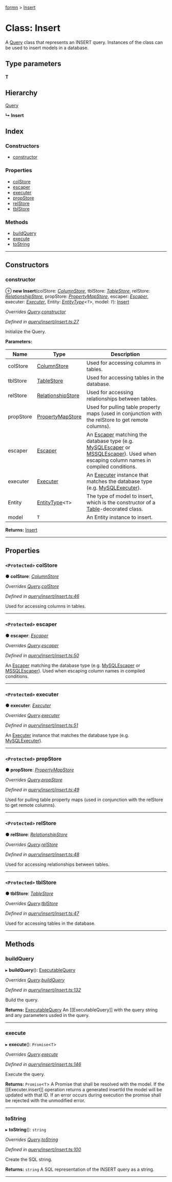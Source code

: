 [formn](../README.md) > [Insert](../classes/insert.md)

# Class: Insert

A [Query](query.md) class that represents an INSERT query. Instances of the class can be used to insert models in a database.

## Type parameters
#### T 
## Hierarchy

 [Query](query.md)

**↳ Insert**

## Index

### Constructors

* [constructor](insert.md#constructor)

### Properties

* [colStore](insert.md#colstore)
* [escaper](insert.md#escaper)
* [executer](insert.md#executer)
* [propStore](insert.md#propstore)
* [relStore](insert.md#relstore)
* [tblStore](insert.md#tblstore)

### Methods

* [buildQuery](insert.md#buildquery)
* [execute](insert.md#execute)
* [toString](insert.md#tostring)

---

## Constructors

<a id="constructor"></a>

###  constructor

⊕ **new Insert**(colStore: *[ColumnStore](columnstore.md)*, tblStore: *[TableStore](tablestore.md)*, relStore: *[RelationshipStore](relationshipstore.md)*, propStore: *[PropertyMapStore](propertymapstore.md)*, escaper: *[Escaper](escaper.md)*, executer: *[Executer](../interfaces/executer.md)*, Entity: *[EntityType](../#entitytype)<`T`>*, model: *`T`*): [Insert](insert.md)

*Overrides [Query](query.md).[constructor](query.md#constructor)*

*Defined in [query/insert/insert.ts:27](https://github.com/benbotto/formn/blob/f28037b/src/query/insert/insert.ts#L27)*

Initialize the Query.

**Parameters:**

| Name | Type | Description |
| ------ | ------ | ------ |
| colStore | [ColumnStore](columnstore.md) |  Used for accessing columns in tables. |
| tblStore | [TableStore](tablestore.md) |  Used for accessing tables in the database. |
| relStore | [RelationshipStore](relationshipstore.md) |  Used for accessing relationships between tables. |
| propStore | [PropertyMapStore](propertymapstore.md) |  Used for pulling table property maps (used in conjunction with the relStore to get remote columns). |
| escaper | [Escaper](escaper.md) |  An [Escaper](escaper.md) matching the database type (e.g. [MySQLEscaper](mysqlescaper.md) or [MSSQLEscaper](mssqlescaper.md)). Used when escaping column names in compiled conditions. |
| executer | [Executer](../interfaces/executer.md) |  An [Executer](../interfaces/executer.md) instance that matches the database type (e.g. [MySQLExecuter](mysqlexecuter.md)). |
| Entity | [EntityType](../#entitytype)<`T`> |  The type of model to insert, which is the constructor of a [Table](../#table)\-decorated class. |
| model | `T` |  An Entity instance to insert. |

**Returns:** [Insert](insert.md)

___

## Properties

<a id="colstore"></a>

### `<Protected>` colStore

**● colStore**: *[ColumnStore](columnstore.md)*

*Overrides [Query](query.md).[colStore](query.md#colstore)*

*Defined in [query/insert/insert.ts:46](https://github.com/benbotto/formn/blob/f28037b/src/query/insert/insert.ts#L46)*

Used for accessing columns in tables.

___
<a id="escaper"></a>

### `<Protected>` escaper

**● escaper**: *[Escaper](escaper.md)*

*Overrides [Query](query.md).[escaper](query.md#escaper)*

*Defined in [query/insert/insert.ts:50](https://github.com/benbotto/formn/blob/f28037b/src/query/insert/insert.ts#L50)*

An [Escaper](escaper.md) matching the database type (e.g. [MySQLEscaper](mysqlescaper.md) or [MSSQLEscaper](mssqlescaper.md)). Used when escaping column names in compiled conditions.

___
<a id="executer"></a>

### `<Protected>` executer

**● executer**: *[Executer](../interfaces/executer.md)*

*Overrides [Query](query.md).[executer](query.md#executer)*

*Defined in [query/insert/insert.ts:51](https://github.com/benbotto/formn/blob/f28037b/src/query/insert/insert.ts#L51)*

An [Executer](../interfaces/executer.md) instance that matches the database type (e.g. [MySQLExecuter](mysqlexecuter.md)).

___
<a id="propstore"></a>

### `<Protected>` propStore

**● propStore**: *[PropertyMapStore](propertymapstore.md)*

*Overrides [Query](query.md).[propStore](query.md#propstore)*

*Defined in [query/insert/insert.ts:49](https://github.com/benbotto/formn/blob/f28037b/src/query/insert/insert.ts#L49)*

Used for pulling table property maps (used in conjunction with the relStore to get remote columns).

___
<a id="relstore"></a>

### `<Protected>` relStore

**● relStore**: *[RelationshipStore](relationshipstore.md)*

*Overrides [Query](query.md).[relStore](query.md#relstore)*

*Defined in [query/insert/insert.ts:48](https://github.com/benbotto/formn/blob/f28037b/src/query/insert/insert.ts#L48)*

Used for accessing relationships between tables.

___
<a id="tblstore"></a>

### `<Protected>` tblStore

**● tblStore**: *[TableStore](tablestore.md)*

*Overrides [Query](query.md).[tblStore](query.md#tblstore)*

*Defined in [query/insert/insert.ts:47](https://github.com/benbotto/formn/blob/f28037b/src/query/insert/insert.ts#L47)*

Used for accessing tables in the database.

___

## Methods

<a id="buildquery"></a>

###  buildQuery

▸ **buildQuery**(): [ExecutableQuery](executablequery.md)

*Overrides [Query](query.md).[buildQuery](query.md#buildquery)*

*Defined in [query/insert/insert.ts:132](https://github.com/benbotto/formn/blob/f28037b/src/query/insert/insert.ts#L132)*

Build the query.

**Returns:** [ExecutableQuery](executablequery.md)
An [[ExecutableQuery]] with the query string and any parameters
usded in the query.

___
<a id="execute"></a>

###  execute

▸ **execute**(): `Promise`<`T`>

*Overrides [Query](query.md).[execute](query.md#execute)*

*Defined in [query/insert/insert.ts:146](https://github.com/benbotto/formn/blob/f28037b/src/query/insert/insert.ts#L146)*

Execute the query.

**Returns:** `Promise`<`T`>
A Promise that shall be resolved with the model.  If the
[[Executer.insert]] operation returns a generated insertId the model will
be updated with that ID.  If an error occurs during execution the promise
shall be rejected with the unmodified error.

___
<a id="tostring"></a>

###  toString

▸ **toString**(): `string`

*Overrides [Query](query.md).[toString](query.md#tostring)*

*Defined in [query/insert/insert.ts:100](https://github.com/benbotto/formn/blob/f28037b/src/query/insert/insert.ts#L100)*

Create the SQL string.

**Returns:** `string`
A SQL representation of the INSERT query as a string.

___


